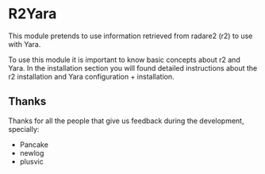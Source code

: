 # R2Yara

This module pretends to use information retrieved from radare2 (r2) to use with Yara.

To use this module it is important to know basic concepts about r2 and Yara. In the installation section you will found detailed instructions about the r2 installation and Yara configuration + installation.

## Thanks

Thanks for all the people that give us feedback during the development, specially:
- Pancake
- newlog
- plusvic
